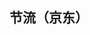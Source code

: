 <!--
 * @Descripttion: 
 * @version: 
 * @Author: shenjia
 * @Date: 2021-10-08 20:32:24
 * @LastEditors: shenjia
 * @LastEditTime: 2021-10-08 20:32:25
-->
## 节流（京东）